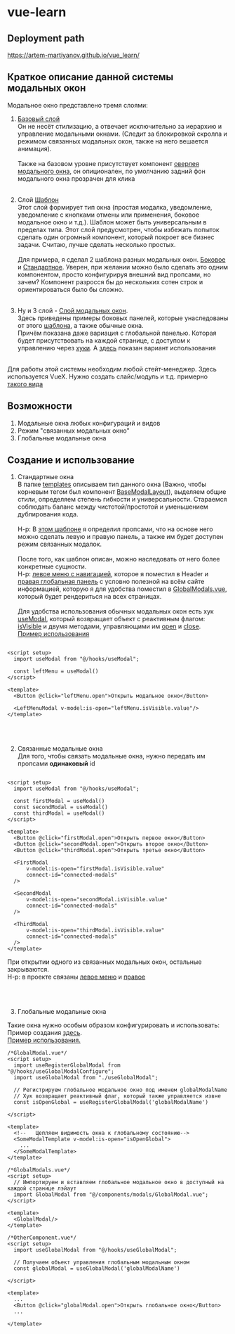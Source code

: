 # vue-learn

## Deployment path

https://artem-martiyanov.github.io/vue_learn/

## Краткое описание данной системы модальных окон

Модальное окно представлено тремя слоями:

1. [Базовый слой](https://github.com/Artem-Martiyanov/vue_learn/blob/main/src/components/ui/modals/base/BaseModalLayout.vue)
   <br/>
   Он не несёт стилизацию, а отвечает исключительно за иерархию и управление модальными окнами.
   (Следит за блокировкой скролла и режимом связанных модальных окон, также на него вешается анимация).
   <br/>
   <br/>
   Также на базовом уровне присутствует
   компонент [оверлея модального окна](https://github.com/Artem-Martiyanov/vue_learn/blob/main/src/components/ui/modals/base/BaseModalOverlay.vue),
   он опиционален, по умолчанию задний фон модального окна прозрачен для клика
   <br/>
   <br/>


2. Слой [Шаблон](https://github.com/Artem-Martiyanov/vue_learn/tree/main/src/components/ui/modals/templates)
   <br/>
   Этот слой формирует тип окна (простая модалка, уведомление, уведомление с кнопками отмены или применения, боковое
   модальное окно и т.д.).
   Шаблон может быть универсальным в пределах типа. Этот слой предусмотрен, чтобы избежать попыток сделать один огромный
   компонент,
   который покроет все бизнес задачи. Считаю, лучше сделать несколько простых.
   <br/>
   <br/>
   Для примера, я сделал 2 шаблона разных модальных
   окон. [Боковое](https://github.com/Artem-Martiyanov/vue_learn/blob/main/src/components/ui/modals/templates/SideModalTemplate.vue)
   и [Стандартное](https://github.com/Artem-Martiyanov/vue_learn/blob/main/src/components/ui/modals/templates/SimpleModalTemplate.vue).
   Уверен, при желании можно было сделать это одним компонентом, просто конфигурируя внешний вид пропсами, но зачем?
   Компонент разросся
   бы до нескольких сотен строк и ориентироваться было бы сложно.
   <br/>
   <br/>


3. Ну и 3
   слой - [Слой модальных окон](https://github.com/Artem-Martiyanov/vue_learn/tree/main/src/components/ui/modals).
   <br/>
   Здесь приведены примеры боковых панелей, которые унаследованы от
   этого [шаблона](https://github.com/Artem-Martiyanov/vue_learn/blob/main/src/components/ui/modals/templates/SideModalTemplate.vue),
   а также обычные окна.
   <br/>
   Причём показана даже вариация с глобальной панелью. Которая будет присутствовать на каждой странице, с доступом к
   управлению через [хуки](https://github.com/Artem-Martiyanov/vue_learn/blob/main/src/hooks/useGlobalModal.ts).
   А [здесь](https://github.com/Artem-Martiyanov/vue_learn/blob/main/src/pages/HomePage.vue) показан вариант
   использования
   <br/>
   <br/>

Для работы этой системы необходим любой стейт-менеджер. Здесь используется VueX.
Нужно создать слайс/модуль и т.д. примерно [такого вида](https://github.com/Artem-Martiyanov/vue_learn/blob/main/src/store/modules/ModalLayer.ts)



## Возможности

1. Модальные окна любых конфигураций и видов
2. Режим "связанных модальных окно"
3. Глобальные модальные окна

## Создание и использование

1. Стандартные окна
   <br>
   В папке [templates](https://github.com/Artem-Martiyanov/vue_learn/tree/main/src/components/ui/modals/templates)
   описываем тип данного окна (Важно, чтобы корневым тегом был
   компонент [BaseModalLayout](https://github.com/Artem-Martiyanov/vue_learn/blob/main/src/components/ui/modals/base/BaseModalLayout.vue)),
   выделяем общие стили, определяем степень гибкости и универсальности. Стараемся соблюдать баланс между
   чистотой/простотой и уменьшением дублирования кода.
   <br>
   <br>
   Н-р:
   В [этом шаблоне](https://github.com/Artem-Martiyanov/vue_learn/blob/main/src/components/ui/modals/templates/SideModalTemplate.vue)
   я определил пропсами, что на основе него можно сделать левую и правую панель, а также им будет доступен режим
   связанных модалок.
   <br>
   <br>
   После того, как шаблон описан, можно наследовать от него более конкретные сущности.
   <br>
   Н-р: [левое меню с навигацией](https://github.com/Artem-Martiyanov/vue_learn/blob/main/src/components/ui/modals/LeftMenuModal.vue),
   которое я поместил в Header
   и [правая глобальная панель](https://github.com/Artem-Martiyanov/vue_learn/blob/main/src/components/ui/modals/GlobalRightSideModal.vue)
   с условно полезной на всём сайте информацией, которую я для удобства поместил
   в [GlobalModals.vue](https://github.com/Artem-Martiyanov/vue_learn/blob/main/src/layouts/GlobalModals.vue), который
   будет рендериться на всех страницах.
   <br>
   <br>
   Для удобства использования обычных модальных окон есть
   хук [useModal](https://github.com/Artem-Martiyanov/vue_learn/blob/main/src/hooks/useModal.ts),
   который возвращает объект с реактивным
   флагом: [isVisible](https://github.com/Artem-Martiyanov/vue_learn/blob/main/src/hooks/useModal.ts#L16)
   и двумя методами, управляющими
   им [open](https://github.com/Artem-Martiyanov/vue_learn/blob/main/src/hooks/useModal.ts#L17)
   и [close](https://github.com/Artem-Martiyanov/vue_learn/blob/main/src/hooks/useModal.ts#L21).
   <br>
   [Пример использования](https://github.com/Artem-Martiyanov/vue_learn/blob/main/src/components/blocks/Header.vue#L11)

```vue

<script setup>
  import useModal from "@/hooks/useModal";

  const leftMenu = useModal()
</script>

<template>
  <Button @click="leftMenu.open">Открыть модальное окно</Button>

  <LeftMenuModal v-model:is-open="leftMenu.isVisible.value"/>
</template>
   ```

<br>
<br>

2. Связанные модальные окна
   <br>
   Для того, чтобы связать модальные окна, нужно передать им пропсами **одинаковый** id

```vue

<script setup>
  import useModal from "@/hooks/useModal";

  const firstModal = useModal()
  const secondModal = useModal()
  const thirdModal = useModal()
</script>

<template>
  <Button @click="firstModal.open">Открыть первое окно</Button>
  <Button @click="secondModal.open">Открыть второе окно</Button>
  <Button @click="thirdModal.open">Открыть третье окно</Button>

  <FirstModal
      v-model:is-open="firstModal.isVisible.value"
      connect-id="connected-modals"
  />

  <SecondModal
      v-model:is-open="secondModal.isVisible.value"
      connect-id="connected-modals"
  />

  <ThirdModal
      v-model:is-open="thirdModal.isVisible.value"
      connect-id="connected-modals"
  />
</template>
   ```

При открытии одного из связанных модальных окон, остальные закрываются.
<br/>
Н-р: в проекте
связаны [левое меню](https://github.com/Artem-Martiyanov/vue_learn/blob/main/src/components/blocks/Header.vue#L30) и
[правое](https://github.com/Artem-Martiyanov/vue_learn/blob/main/src/layouts/GlobalModals.vue#L6)

<br>
<br>

3. Глобальные модальные окна

Такие окна нужно особым образом конфигурировать и использовать:
Пример
создания [здесь](https://github.com/Artem-Martiyanov/vue_learn/blob/main/src/components/ui/modals/GlobalRightSideModal.vue#L12).
<br>
[Пример использования.](https://github.com/Artem-Martiyanov/vue_learn/blob/main/src/components/ui/modals/LeftMenuModal.vue#L16)

```vue
/*GlobalModal.vue*/
<script setup>
  import useRegisterGlobalModal from "@/hooks/useGlobalModalConfigure";
  import useGlobalModal from "./useGlobalModal";

  // Регистрируем глобальное модальное окно под именем globalModalName
  // Хук возвращает реактивный флаг, который также управляется извне
  const isOpenGlobal = useRegisterGlobalModal('globalModalName')
   
</script>

<template>
  <!--   Цепляем видимость окна к глобальному состоянию-->
  <SomeModalTemplate v-model:is-open="isOpenGlobal">
    ...
  </SomeModalTemplate>
</template>
   ```

```vue
/*GlobalModals.vue*/
<script setup>
  // Импортируем и вставляем глобальное модальное окно в доступный на каждой странице лэйаут
  import GlobalModal from "@/components/modals/GlobalModal.vue";
</script>

<template>
  <GlobalModal/>
</template>
   ```

```vue
/*OtherComponent.vue*/
<script setup>
  import useGlobalModal from "@/hooks/useGlobalModal";

  // Получаем объект управления глобальным модальным окном
  const globalModal = useGlobalModal('globalModalName')

</script>

<template>
  ...
  <Button @click="globalModal.open">Открыть глобальное окно</Button>
  ...

</template>
   ```
